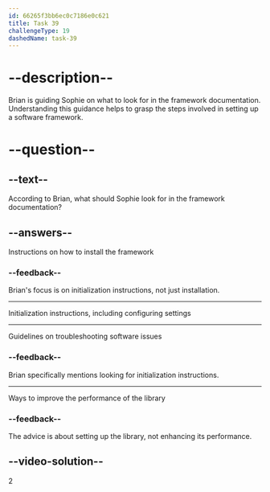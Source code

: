 ```yaml
---
id: 66265f3bb6ec0c7186e0c621
title: Task 39
challengeType: 19
dashedName: task-39
---
```


<!--
AUDIO REFERENCE:
Brian: Okay, let's take it step by step. Check the framework documentation for initialization instructions. It usually involves configuring settings or initializing the library.
-->

# --description--

Brian is guiding Sophie on what to look for in the framework documentation. Understanding this guidance helps to grasp the steps involved in setting up a software framework.

# --question--

## --text--

According to Brian, what should Sophie look for in the framework documentation?

## --answers--

Instructions on how to install the framework

### --feedback--

Brian's focus is on initialization instructions, not just installation.

---

Initialization instructions, including configuring settings

---

Guidelines on troubleshooting software issues

### --feedback--

Brian specifically mentions looking for initialization instructions.

---

Ways to improve the performance of the library

### --feedback--

The advice is about setting up the library, not enhancing its performance.

## --video-solution--

2
